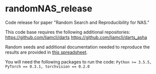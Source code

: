 # randomNAS_release
Code release for paper "Random Search and Reproducibility for NAS."

This code base requires the following additional repositories:
<https://github.com/liamcli/darts>
<https://github.com/liamcli/darts_asha>

Random seeds and additional documentation needed to reproduce the results are provided in [this spreadsheet](https://docs.google.com/spreadsheets/d/1XajrgOnNr7rST8sDYX8YVV_IHYlI98h21JRph0Uz6QU/edit?usp=sharing).

You will need the following packages to run the code:
`Python >= 3.5.5, PyTorch == 0.3.1, torchvision == 0.2.0`
